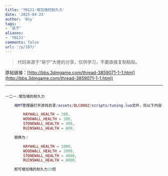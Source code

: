 ```yaml
---
title: 'YN121-增加墙的耐久力'
date: '2025-04-23'
author: 'Bny'
tags:
- '易宁'
aliases:
- 'YN121'
comments: false
url: '/p/107/'
---
```


> 代码来源于“易宁”大佬的分享，仅供学习，不要直接复制粘贴。

原帖链接：[http://bbs.3dmgame.com/thread-3859071-1-1.html](http://bbs.3dmgame.com/thread-3859071-1-1.html)

---

```lua  

一二一.增加墙的耐久力

	用MT管理器打开游戏目录/assets/DLC0002/scripts/tuning.lua文件，将以下内容：

		HAYWALL_HEALTH = 100,
		WOODWALL_HEALTH = 200,
		STONEWALL_HEALTH = 400,
		RUINSWALL_HEALTH = 800,

	替换为：

		HAYWALL_HEALTH = 1000,
		WOODWALL_HEALTH = 2000,
		STONEWALL_HEALTH = 4000,
		RUINSWALL_HEALTH = 8000,

	即可增加墙的耐久力10倍

```  

